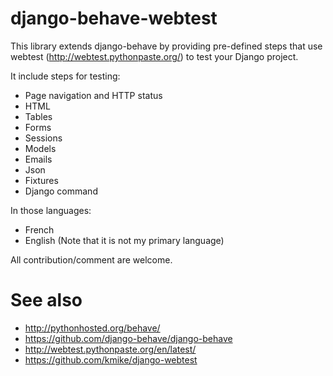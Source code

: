 django-behave-webtest
=====================

This library extends django-behave by providing pre-defined steps that use
webtest (http://webtest.pythonpaste.org/) to test your Django project.

It include steps for testing:

- Page navigation and HTTP status
- HTML
- Tables
- Forms
- Sessions
- Models
- Emails
- Json
- Fixtures
- Django command

In those languages:

- French
- English (Note that it is not my primary language)


All contribution/comment are welcome.

See also
========

- http://pythonhosted.org/behave/
- https://github.com/django-behave/django-behave
- http://webtest.pythonpaste.org/en/latest/
- https://github.com/kmike/django-webtest
